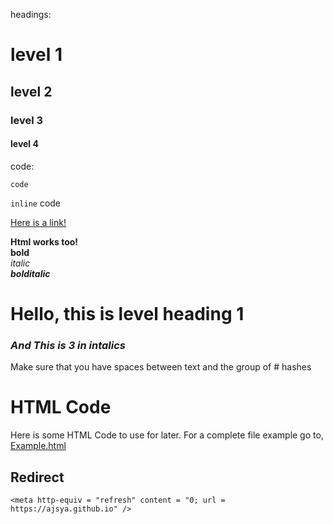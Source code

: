 headings:
# level 1
## level 2
### level 3
#### level 4
code:
```
code  
```  
`inline` code

[Here is a link!](https://ajsya.github.io)

<b>Html works too!</b>  
**bold**  
_italic_  
***bolditalic***

# Hello, this is level heading 1
### _And This is 3 in intalics_
Make sure that you have spaces between text and the group of # hashes

# HTML Code
Here is some HTML Code to use for later. For a complete file example go to, [Example.html](https://ajsya.github.io/Example.html)
## Redirect

    <meta http-equiv = "refresh" content = "0; url = https://ajsya.github.io" />
